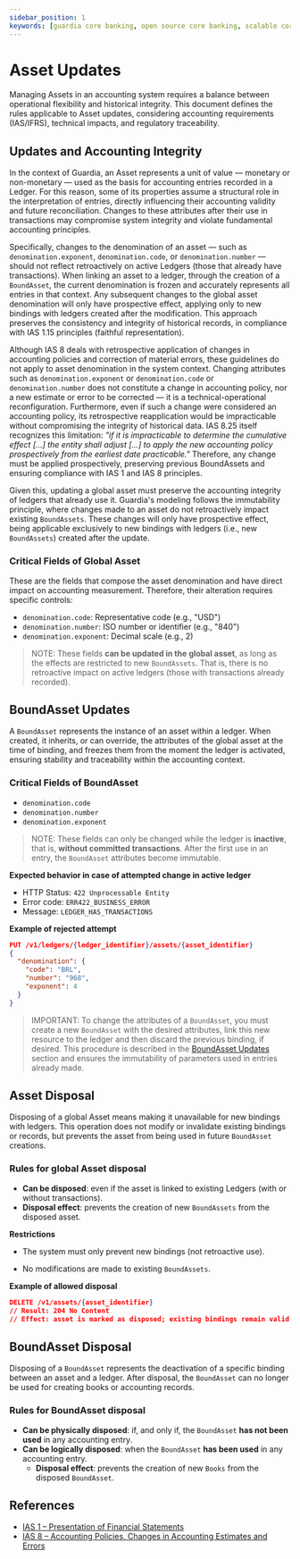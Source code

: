 ```yaml
---
sidebar_position: 1
keywords: [guardia core banking, open source core banking, scalable core banking, transactional ledger, real-time transactions]
---
```


# Asset Updates

Managing Assets in an accounting system requires a balance between operational flexibility and historical integrity. This document defines the rules applicable to Asset updates, considering accounting requirements (IAS/IFRS), technical impacts, and regulatory traceability.

## Updates and Accounting Integrity

In the context of Guardia, an Asset represents a unit of value — monetary or non-monetary — used as the basis for accounting entries recorded in a Ledger. For this reason, some of its properties assume a structural role in the interpretation of entries, directly influencing their accounting validity and future reconciliation. Changes to these attributes after their use in transactions may compromise system integrity and violate fundamental accounting principles.

Specifically, changes to the denomination of an asset — such as `denomination.exponent`, `denomination.code`, or `denomination.number` — should not reflect retroactively on active Ledgers (those that already have transactions). When linking an asset to a ledger, through the creation of a `BoundAsset`, the current denomination is frozen and accurately represents all entries in that context. Any subsequent changes to the global asset denomination will only have prospective effect, applying only to new bindings with ledgers created after the modification. This approach preserves the consistency and integrity of historical records, in compliance with IAS 1.15 principles (faithful representation).

Although IAS 8 deals with retrospective application of changes in accounting policies and correction of material errors, these guidelines do not apply to asset denomination in the system context. Changing attributes such as `denomination.exponent` or `denomination.code` or `denomination.number` does not constitute a change in accounting policy, nor a new estimate or error to be corrected — it is a technical-operational reconfiguration. Furthermore, even if such a change were considered an accounting policy, its retrospective reapplication would be impracticable without compromising the integrity of historical data. IAS 8.25 itself recognizes this limitation: *"if it is impracticable to determine the cumulative effect […] the entity shall adjust […] to apply the new accounting policy prospectively from the earliest date practicable."* Therefore, any change must be applied prospectively, preserving previous BoundAssets and ensuring compliance with IAS 1 and IAS 8 principles.

Given this, updating a global asset must preserve the accounting integrity of ledgers that already use it. Guardia's modeling follows the immutability principle, where changes made to an asset do not retroactively impact existing `BoundAssets`. These changes will only have prospective effect, being applicable exclusively to new bindings with ledgers (i.e., new `BoundAssets`) created after the update.

### Critical Fields of Global Asset

These are the fields that compose the asset denomination and have direct impact on accounting measurement. Therefore, their alteration requires specific controls:

* `denomination.code`: Representative code (e.g., "USD")
* `denomination.number`: ISO number or identifier (e.g., "840")
* `denomination.exponent`: Decimal scale (e.g., 2)

> NOTE: These fields **can be updated in the global asset**, as long as the effects are restricted to new `BoundAssets`. That is, there is no retroactive impact on active ledgers (those with transactions already recorded).

## BoundAsset Updates

A `BoundAsset` represents the instance of an asset within a ledger. When created, it inherits, or can override, the attributes of the global asset at the time of binding, and freezes them from the moment the ledger is activated, ensuring stability and traceability within the accounting context.

### Critical Fields of BoundAsset

* `denomination.code`
* `denomination.number`
* `denomination.exponent`

> NOTE: These fields can only be changed while the ledger is **inactive**, that is, **without committed transactions**. After the first use in an entry, the `BoundAsset` attributes become immutable.

**Expected behavior in case of attempted change in active ledger**

* HTTP Status: `422 Unprocessable Entity`
* Error code: `ERR422_BUSINESS_ERROR`
* Message: `LEDGER_HAS_TRANSACTIONS`

**Example of rejected attempt**

```json
PUT /v1/ledgers/{ledger_identifier}/assets/{asset_identifier}
{
  "denomination": {
    "code": "BRL",
    "number": "968",
    "exponent": 4
  }
}
```

> IMPORTANT: To change the attributes of a `BoundAsset`, you must create a new `BoundAsset` with the desired attributes, link this new resource to the ledger and then discard the previous binding, if desired. This procedure is described in the [BoundAsset Updates](#boundasset-updates) section and ensures the immutability of parameters used in entries already made.

## Asset Disposal

Disposing of a global Asset means making it unavailable for new bindings with ledgers. This operation does not modify or invalidate existing bindings or records, but prevents the asset from being used in future `BoundAsset` creations.

### Rules for global Asset disposal

- **Can be disposed**: even if the asset is linked to existing Ledgers (with or without transactions).
- **Disposal effect**: prevents the creation of new `BoundAssets` from the disposed asset.

**Restrictions**

- The system must only prevent new bindings (not retroactive use).

- No modifications are made to existing `BoundAssets`.

**Example of allowed disposal**

```json
DELETE /v1/assets/{asset_identifier}
// Result: 204 No Content
// Effect: asset is marked as disposed; existing bindings remain valid
```

## BoundAsset Disposal

Disposing of a `BoundAsset` represents the deactivation of a specific binding between an asset and a ledger. After disposal, the `BoundAsset` can no longer be used for creating books or accounting records.

### Rules for BoundAsset disposal

- **Can be physically disposed**: if, and only if, the `BoundAsset` **has not been used** in any accounting entry.
- **Can be logically disposed**: when the `BoundAsset` **has been used** in any accounting entry.
  - **Disposal effect**: prevents the creation of new `Books` from the disposed `BoundAsset`.

## References

- [IAS 1 – Presentation of Financial Statements](https://www.ifrs.org/content/dam/ifrs/publications/pdf-standards/english/2024/issued/part-a/ias-1-presentation-of-financial-statements.pdf?bypass=on)
- [IAS 8 – Accounting Policies, Changes in Accounting Estimates and Errors](https://www.ifrs.org/content/dam/ifrs/publications/pdf-standards/english/2024/issued/part-a/ias-8-accounting-policies-changes-in-accounting-estimates-and-errors.pdf?bypass=on)
